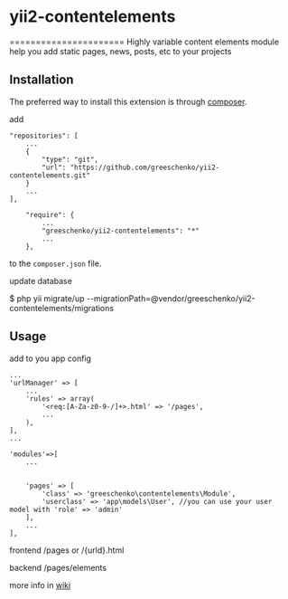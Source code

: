 # yii2-contentelements
======================
Highly variable content elements module help you add static pages, news, posts, etc to your projects


Installation
------------

The preferred way to install this extension is through [composer](http://getcomposer.org/download/).

add

```
"repositories": [
    ...
    {
        "type": "git",
        "url": "https://github.com/greeschenko/yii2-contentelements.git"
    }
    ...
],
```

```
    "require": {
        ...
        "greeschenko/yii2-contentelements": "*"
        ...
    },
```

to the `composer.json` file.


update database

$ php yii migrate/up --migrationPath=@vendor/greeschenko/yii2-contentelements/migrations


Usage
-----

add to you app config

```
...
'urlManager' => [
    ...
    'rules' => array(
        '<req:[A-Za-z0-9-/]+>.html' => '/pages',
        ...
    ),
],
...

'modules'=>[
    ...


    'pages' => [
        'class' => 'greeschenko\contentelements\Module',
        'userclass' => 'app\models\User', //you can use your user model with 'role' => 'admin'
    ],
    ...
],

```

frontend  /pages or /{urld}.html

backend  /pages/elements

more info in [wiki](https://github.com/greeschenko/yii2-contentelements/wiki)
